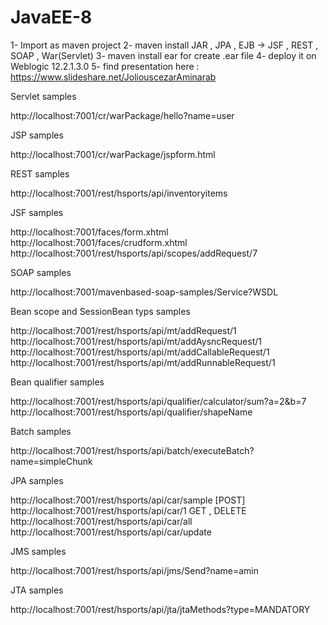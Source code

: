 # JavaEE-8

1- Import as maven project 
2- maven install JAR , JPA , EJB -> JSF , REST , SOAP , War(Servlet)
3- maven install ear for create .ear file
4- deploy it on Weblogic 12.2.1.3.0
5- find presentation here : https://www.slideshare.net/JoliouscezarAminarab

Servlet samples

http://localhost:7001/cr/warPackage/hello?name=user


JSP samples

http://localhost:7001/cr/warPackage/jspform.html


REST samples

http://localhost:7001/rest/hsports/api/inventoryitems


JSF samples

http://localhost:7001/faces/form.xhtml
http://localhost:7001/faces/crudform.xhtml
http://localhost:7001/rest/hsports/api/scopes/addRequest/7

SOAP samples

http://localhost:7001/mavenbased-soap-samples/Service?WSDL


Bean scope and SessionBean typs samples

http://localhost:7001/rest/hsports/api/mt/addRequest/1 <br />
http://localhost:7001/rest/hsports/api/mt/addAysncRequest/1
http://localhost:7001/rest/hsports/api/mt/addCallableRequest/1
http://localhost:7001/rest/hsports/api/mt/addRunnableRequest/1

Bean qualifier samples

http://localhost:7001/rest/hsports/api/qualifier/calculator/sum?a=2&b=7
http://localhost:7001/rest/hsports/api/qualifier/shapeName

Batch samples

http://localhost:7001/rest/hsports/api/batch/executeBatch?name=simpleChunk

JPA samples

http://localhost:7001/rest/hsports/api/car/sample [POST]
http://localhost:7001/rest/hsports/api/car/1 GET , DELETE
http://localhost:7001/rest/hsports/api/car/all
http://localhost:7001/rest/hsports/api/car/update

JMS samples

http://localhost:7001/rest/hsports/api/jms/Send?name=amin

JTA samples

http://localhost:7001/rest/hsports/api/jta/jtaMethods?type=MANDATORY





  




